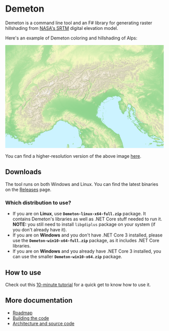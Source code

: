 # Demeton

Demeton is a command line tool and an F# library for generating raster hillshading from [NASA's SRTM](https://en.wikipedia.org/wiki/Shuttle_Radar_Topography_Mission) digital elevation model.

Here's an example of Demeton coloring and hillshading of Alps:

![Alps - elevation colored and hillshaded](docs/images/Alps-elecolor-igor-small.png)

You can find a higher-resolution version of the above image [here](docs/images/Alps-elecolor-igor-big.png).

## Downloads

The tool runs on both Windows and Linux. You can find the latest binaries on the [Releases](https://github.com/breki/demeton/releases/latest) page. 

### Which distribution to use?
- If you are on **Linux**, use **`Demeton-linux-x64-full.zip`** package. It contains Demeton's libraries as well as .NET Core stuff needed to run it. **NOTE:** you still need to install `libgdiplus` package on your system (if you don't already have it).
- If you are on **Windows** and you don't have .NET Core 3 installed, please use the **`Demeton-win10-x64-full.zip`** package, as it includes .NET Core libraries.
- If you are on **Windows** and you already have .NET Core 3 installed, you can use the smaller **`Demeton-win10-x64.zip`** package.

## How to use

Check out this [10-minute tutorial](docs/10MinTutorial.md) for a quick get to know how to use it.

## More documentation
- [Roadmap](docs/Roadmap.md)
- [Building the code](docs/Building.md)
- [Architecture and source code](docs/Architecture.md)
